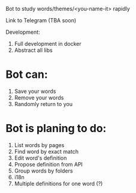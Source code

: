 Bot to study words/themes/\<you-name-it\> rapidly

Link to Telegram (TBA soon)

Development:
1. Full development in docker
1. Abstract all libs

# Bot can:
1. Save your words
1. Remove your words
1. Randomly return to you

# Bot is planing to do:
1. List words by pages
1. Find word by exact match
1. Edit word's definition
1. Propose definition from API
1. Group words by folders
1. i18n
1. Multiple definitions for one word (?)
